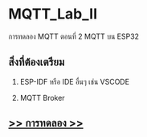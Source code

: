# MQTT_Lab_II

การทดลอง MQTT ตอนที่ 2  MQTT บน ESP32
## สิ่งที่ต้องเตรียม

1. ESP-IDF หรือ IDE อื่นๆ เช่น VSCODE

2. MQTT Broker

##  [>> การทดลอง >>](./MQTT_Sheet_lab_II_1.md) 

